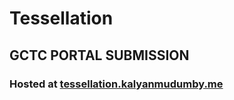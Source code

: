 # Tessellation
## GCTC PORTAL SUBMISSION

### Hosted at [tessellation.kalyanmudumby.me](https://tessellation.kalyanmudumby.me)
